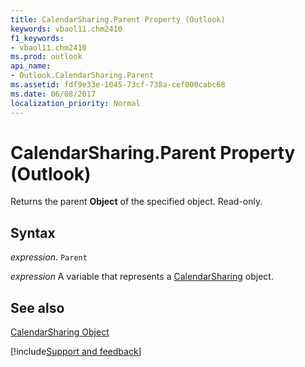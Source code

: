 ```yaml
---
title: CalendarSharing.Parent Property (Outlook)
keywords: vbaol11.chm2410
f1_keywords:
- vbaol11.chm2410
ms.prod: outlook
api_name:
- Outlook.CalendarSharing.Parent
ms.assetid: fdf9e33e-1045-73cf-738a-cef000cabc68
ms.date: 06/08/2017
localization_priority: Normal
---
```



# CalendarSharing.Parent Property (Outlook)

Returns the parent  **Object** of the specified object. Read-only.


## Syntax

_expression_. `Parent`

_expression_ A variable that represents a [CalendarSharing](./Outlook.CalendarSharing.md) object.


## See also


[CalendarSharing Object](Outlook.CalendarSharing.md)

[!include[Support and feedback](~/includes/feedback-boilerplate.md)]